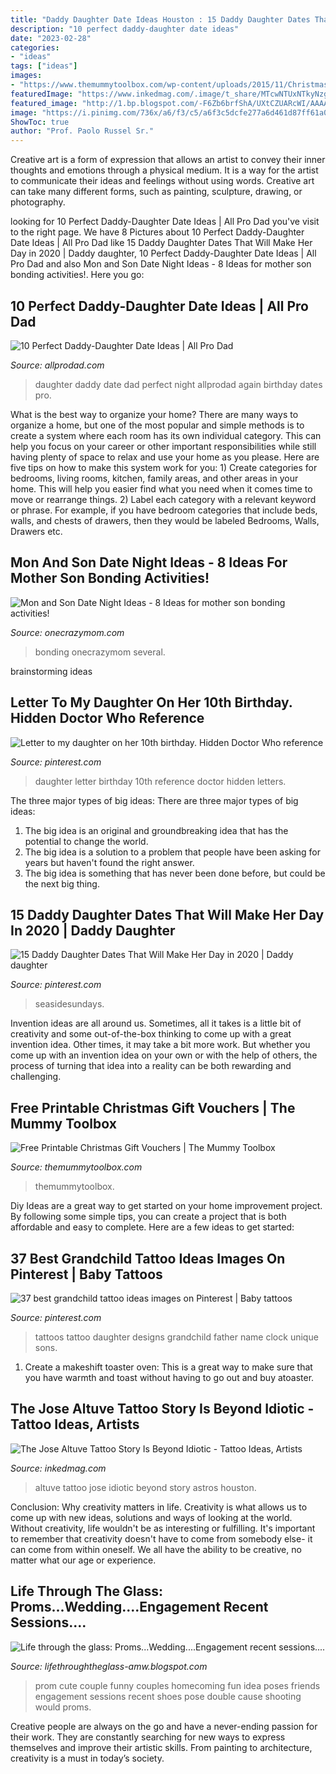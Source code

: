 ```yaml
---
title: "Daddy Daughter Date Ideas Houston : 15 Daddy Daughter Dates That Will Make Her Day In 2020"
description: "10 perfect daddy-daughter date ideas"
date: "2023-02-28"
categories:
- "ideas"
tags: ["ideas"]
images:
- "https://www.themummytoolbox.com/wp-content/uploads/2015/11/Christmas-gift-vouchers-printables.jpg"
featuredImage: "https://www.inkedmag.com/.image/t_share/MTcwNTUxNTkyNzg3OTEyNDc2/altuve.png"
featured_image: "http://1.bp.blogspot.com/-F6Zb6brfShA/UXtCZUARcWI/AAAAAAAABU8/XMab8AcA_Dg/s1600/1wmDSC_4965.JPG"
image: "https://i.pinimg.com/736x/a6/f3/c5/a6f3c5dcfe277a6d461d87ff61a0e10a.jpg"
ShowToc: true
author: "Prof. Paolo Russel Sr."
---
```



Creative art is a form of expression that allows an artist to convey their inner thoughts and emotions through a physical medium. It is a way for the artist to communicate their ideas and feelings without using words. Creative art can take many different forms, such as painting, sculpture, drawing, or photography.

	

		
looking for 10 Perfect Daddy-Daughter Date Ideas | All Pro Dad you've visit to the right page. We have 8 Pictures about 10 Perfect Daddy-Daughter Date Ideas | All Pro Dad like 15 Daddy Daughter Dates That Will Make Her Day in 2020 | Daddy daughter, 10 Perfect Daddy-Daughter Date Ideas | All Pro Dad and also Mon and Son Date Night Ideas - 8 Ideas for mother son bonding activities!. Here you go:
		
    
## 10 Perfect Daddy-Daughter Date Ideas | All Pro Dad

<img loading=lazy src="https://www.allprodad.com/wp-content/uploads/2014/10/07-16-18-daddy-daughter-date-night-1000x500.jpg" onerror="this.onerror=null;this.src='https://tse1.mm.bing.net/th?id=OIP.7KwbJfGD_sneEz9mKY7PBAHaDt&amp;pid=15.1';" alt="10 Perfect Daddy-Daughter Date Ideas | All Pro Dad">

_Source: allprodad.com_

>daughter daddy date dad perfect night allprodad again birthday dates pro. 

	

What is the best way to organize your home?
There are many ways to organize a home, but one of the most popular and simple methods is to create a system where each room has its own individual category. This can help you focus on your career or other important responsibilities while still having plenty of space to relax and use your home as you please. Here are five tips on how to make this system work for you: 1) Create categories for bedrooms, living rooms, kitchen, family areas, and other areas in your home. This will help you easier find what you need when it comes time to move or rearrange things. 2) Label each category with a relevant keyword or phrase. For example, if you have bedroom categories that include beds, walls, and chests of drawers, then they would be labeled Bedrooms, Walls, Drawers etc.

    
## Mon And Son Date Night Ideas - 8 Ideas For Mother Son Bonding Activities!

<img loading=lazy src="https://www.onecrazymom.com/wp-content/uploads/2017/07/mother-and-son-date-night-ideas.jpg" onerror="this.onerror=null;this.src='https://tse3.mm.bing.net/th?id=OIP.YPwfMP1wJd6BBG2hITZjkAHaLH&amp;pid=15.1';" alt="Mon and Son Date Night Ideas - 8 Ideas for mother son bonding activities!">

_Source: onecrazymom.com_

>bonding onecrazymom several. 

	
 brainstorming ideas 
    
## Letter To My Daughter On Her 10th Birthday. Hidden Doctor Who Reference

<img loading=lazy src="https://i.pinimg.com/736x/57/60/d8/5760d8caa6a68af7532aa5b19d4296f3--letter-to-my-daughter-th-birthday.jpg" onerror="this.onerror=null;this.src='https://tse1.mm.bing.net/th?id=OIP.pCwmbTdZpnkV0VnTlB3RCQHaJ4&amp;pid=15.1';" alt="Letter to my daughter on her 10th birthday. Hidden Doctor Who reference">

_Source: pinterest.com_

>daughter letter birthday 10th reference doctor hidden letters. 

	

The three major types of big ideas:
There are three major types of big ideas: 
1. The big idea is an original and groundbreaking idea that has the potential to change the world. 
2. The big idea is a solution to a problem that people have been asking for years but haven't found the right answer. 
3. The big idea is something that has never been done before, but could be the next big thing.

    
## 15 Daddy Daughter Dates That Will Make Her Day In 2020 | Daddy Daughter

<img loading=lazy src="https://i.pinimg.com/originals/19/61/cf/1961cfc481fd4661a8052386a6959424.jpg" onerror="this.onerror=null;this.src='https://tse1.mm.bing.net/th?id=OIP.M7ueqHwQiXChinVyDqEajAHaNZ&amp;pid=15.1';" alt="15 Daddy Daughter Dates That Will Make Her Day in 2020 | Daddy daughter">

_Source: pinterest.com_

>seasidesundays. 

	

Invention ideas are all around us. Sometimes, all it takes is a little bit of creativity and some out-of-the-box thinking to come up with a great invention idea. Other times, it may take a bit more work. But whether you come up with an invention idea on your own or with the help of others, the process of turning that idea into a reality can be both rewarding and challenging.

    
## Free Printable Christmas Gift Vouchers | The Mummy Toolbox

<img loading=lazy src="https://www.themummytoolbox.com/wp-content/uploads/2015/11/Christmas-gift-vouchers-printables.jpg" onerror="this.onerror=null;this.src='https://tse2.mm.bing.net/th?id=OIP._bMnd_eGco7yvDmnwsI7tAHaFe&amp;pid=15.1';" alt="Free Printable Christmas Gift Vouchers | The Mummy Toolbox">

_Source: themummytoolbox.com_

>themummytoolbox. 

	

Diy Ideas are a great way to get started on your home improvement project. By following some simple tips, you can create a project that is both affordable and easy to complete. Here are a few ideas to get started: 

    
## 37 Best Grandchild Tattoo Ideas Images On Pinterest | Baby Tattoos

<img loading=lazy src="https://i.pinimg.com/736x/a6/f3/c5/a6f3c5dcfe277a6d461d87ff61a0e10a.jpg" onerror="this.onerror=null;this.src='https://tse3.mm.bing.net/th?id=OIP.Y4V0Nj9CC6XwJIFKOk5a7wHaIW&amp;pid=15.1';" alt="37 best grandchild tattoo ideas images on Pinterest | Baby tattoos">

_Source: pinterest.com_

>tattoos tattoo daughter designs grandchild father name clock unique sons. 

	

1. Create a makeshift toaster oven: This is a great way to make sure that you have warmth and toast without having to go out and buy atoaster.

    
## The Jose Altuve Tattoo Story Is Beyond Idiotic - Tattoo Ideas, Artists

<img loading=lazy src="https://www.inkedmag.com/.image/t_share/MTcwNTUxNTkyNzg3OTEyNDc2/altuve.png" onerror="this.onerror=null;this.src='https://tse2.mm.bing.net/th?id=OIP.a2aU0YTHdwUA7z7-MXgkfAHaD4&amp;pid=15.1';" alt="The Jose Altuve Tattoo Story Is Beyond Idiotic - Tattoo Ideas, Artists">

_Source: inkedmag.com_

>altuve tattoo jose idiotic beyond story astros houston. 

	

Conclusion: Why creativity matters in life.
Creativity is what allows us to come up with new ideas, solutions and ways of looking at the world. Without creativity, life wouldn't be as interesting or fulfilling. It's important to remember that creativity doesn't have to come from somebody else- it can come from within oneself. We all have the ability to be creative, no matter what our age or experience.

    
## Life Through The Glass: Proms...Wedding....Engagement Recent Sessions....

<img loading=lazy src="http://1.bp.blogspot.com/-F6Zb6brfShA/UXtCZUARcWI/AAAAAAAABU8/XMab8AcA_Dg/s1600/1wmDSC_4965.JPG" onerror="this.onerror=null;this.src='https://tse1.mm.bing.net/th?id=OIP.Z0gas9vF_B_SyPhWLiUGCQHaKr&amp;pid=15.1';" alt="Life through the glass: Proms...Wedding....Engagement recent sessions....">

_Source: lifethroughtheglass-amw.blogspot.com_

>prom cute couple funny couples homecoming fun idea poses friends engagement sessions recent shoes pose double cause shooting would proms. 

	

Creative people are always on the go and have a never-ending passion for their work. They are constantly searching for new ways to express themselves and improve their artistic skills. From painting to architecture, creativity is a must in today’s society.

